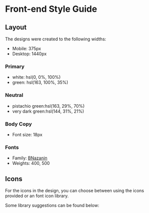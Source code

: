 # Front-end Style Guide

## Layout

The designs were created to the following widths:

- Mobile: 375px
- Desktop: 1440px

### Primary

- white: hsl(0, 0%, 100%)
- green: hsl(163, 100%, 35%)

### Neutral

- pistachio green:hsl(163, 29%, 70%)
- very dark green:hsl(144, 31%, 21%)


### Body Copy

- Font size: 18px

### Fonts

- Family: [BNazanin](file:///Users/negar/Downloads/BNazanin/AtFontFace.css)
- Weights: 400, 500

## Icons

For the icons in the design, you can choose between using the icons provided or an font icon library.

Some library suggestions can be found below:

